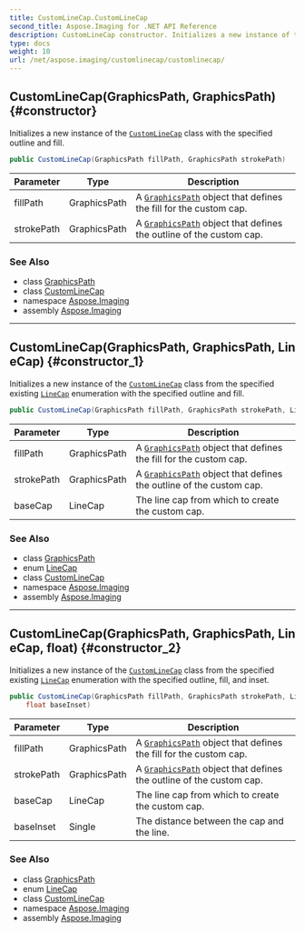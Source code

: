 ```yaml
---
title: CustomLineCap.CustomLineCap
second_title: Aspose.Imaging for .NET API Reference
description: CustomLineCap constructor. Initializes a new instance of the CustomLineCap class with the specified outline and fill
type: docs
weight: 10
url: /net/aspose.imaging/customlinecap/customlinecap/
---
```

## CustomLineCap(GraphicsPath, GraphicsPath) {#constructor}

Initializes a new instance of the [`CustomLineCap`](../) class with the specified outline and fill.

```csharp
public CustomLineCap(GraphicsPath fillPath, GraphicsPath strokePath)
```

| Parameter | Type | Description |
| --- | --- | --- |
| fillPath | GraphicsPath | A [`GraphicsPath`](../../graphicspath/) object that defines the fill for the custom cap. |
| strokePath | GraphicsPath | A [`GraphicsPath`](../../graphicspath/) object that defines the outline of the custom cap. |

### See Also

* class [GraphicsPath](../../graphicspath/)
* class [CustomLineCap](../)
* namespace [Aspose.Imaging](../../customlinecap/)
* assembly [Aspose.Imaging](../../../)

---

## CustomLineCap(GraphicsPath, GraphicsPath, LineCap) {#constructor_1}

Initializes a new instance of the [`CustomLineCap`](../) class from the specified existing [`LineCap`](../../linecap/) enumeration with the specified outline and fill.

```csharp
public CustomLineCap(GraphicsPath fillPath, GraphicsPath strokePath, LineCap baseCap)
```

| Parameter | Type | Description |
| --- | --- | --- |
| fillPath | GraphicsPath | A [`GraphicsPath`](../../graphicspath/) object that defines the fill for the custom cap. |
| strokePath | GraphicsPath | A [`GraphicsPath`](../../graphicspath/) object that defines the outline of the custom cap. |
| baseCap | LineCap | The line cap from which to create the custom cap. |

### See Also

* class [GraphicsPath](../../graphicspath/)
* enum [LineCap](../../linecap/)
* class [CustomLineCap](../)
* namespace [Aspose.Imaging](../../customlinecap/)
* assembly [Aspose.Imaging](../../../)

---

## CustomLineCap(GraphicsPath, GraphicsPath, LineCap, float) {#constructor_2}

Initializes a new instance of the [`CustomLineCap`](../) class from the specified existing [`LineCap`](../../linecap/) enumeration with the specified outline, fill, and inset.

```csharp
public CustomLineCap(GraphicsPath fillPath, GraphicsPath strokePath, LineCap baseCap, 
    float baseInset)
```

| Parameter | Type | Description |
| --- | --- | --- |
| fillPath | GraphicsPath | A [`GraphicsPath`](../../graphicspath/) object that defines the fill for the custom cap. |
| strokePath | GraphicsPath | A [`GraphicsPath`](../../graphicspath/) object that defines the outline of the custom cap. |
| baseCap | LineCap | The line cap from which to create the custom cap. |
| baseInset | Single | The distance between the cap and the line. |

### See Also

* class [GraphicsPath](../../graphicspath/)
* enum [LineCap](../../linecap/)
* class [CustomLineCap](../)
* namespace [Aspose.Imaging](../../customlinecap/)
* assembly [Aspose.Imaging](../../../)


